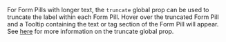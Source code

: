 For Form Pills with longer text, the `truncate` global prop can be used to truncate the label within each Form Pill. Hover over the truncated Form Pill and a Tooltip containing the text or tag section of the Form Pill will appear. See [here](https://playbook.powerapp.cloud/visual_guidelines/truncate) for more information on the truncate global prop.
